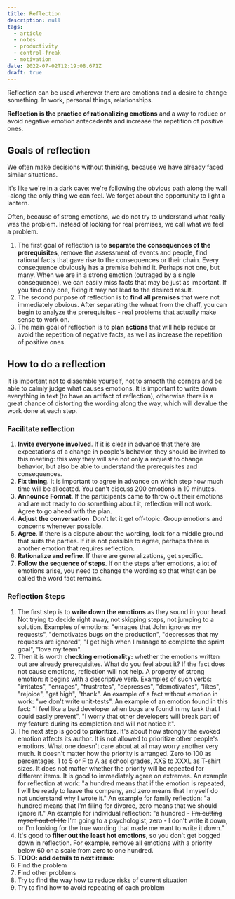```yaml
---
title: Reflection
description: null
tags:
  - article
  - notes
  - productivity
  - control-freak
  - motivation
date: 2022-07-02T12:19:08.671Z
draft: true
---
```

Reflection can be used wherever there are emotions and a desire to change something. In work, personal things, relationships.

**Reflection is the practice of rationalizing emotions** and a way to reduce or avoid negative emotion antecedents and increase the repetition of positive ones.

## Goals of reflection

We often make decisions without thinking, because we have already faced similar situations.

It's like we're in a dark cave: we're following the obvious path along the wall -along the only thing we can feel. We forget about the opportunity to light a lantern.

Often, because of strong emotions, we do not try to understand what really was the problem. Instead of looking for real premises, we call what we feel a problem.

1. The first goal of reflection is to **separate the consequences of the prerequisites**, remove the assessment of events and people, find rational facts that gave rise to the consequences or their chain. Every consequence obviously has a premise behind it. Perhaps not one, but many. When we are in a strong emotion (outraged by a single consequence), we can easily miss facts that may be just as important. If you find only one, fixing it may not lead to the desired result.
2. The second purpose of reflection is to **find all premises** that were not immediately obvious. After separating the wheat from the chaff, you can begin to analyze the prerequisites - real problems that actually make sense to work on.
3. The main goal of reflection is to **plan actions** that will help reduce or avoid the repetition of negative facts, as well as increase the repetition of positive ones.

## How to do a reflection

It is important not to dissemble yourself, not to smooth the corners and be able to calmly judge what causes emotions. It is important to write down everything in text (to have an artifact of reflection), otherwise there is a great chance of distorting the wording along the way, which will devalue the work done at each step.

### Facilitate reflection

1. **Invite everyone involved**. If it is clear in advance that there are expectations of a change in people's behavior, they should be invited to this meeting: this way they will see not only a request to change behavior, but also be able to understand the prerequisites and consequences.
2. **Fix timing**. It is important to agree in advance on which step how much time will be allocated. You can't discuss 200 emotions in 10 minutes.
3. **Announce Format**. If the participants came to throw out their emotions and are not ready to do something about it, reflection will not work. Agree to go ahead with the plan.
4. **Adjust the conversation**. Don't let it get off-topic. Group emotions and concerns whenever possible.
5. **Agree**. If there is a dispute about the wording, look for a middle ground that suits the parties. If it is not possible to agree, perhaps there is another emotion that requires reflection.
6. **Rationalize and refine**. If there are generalizations, get specific.
7. **Follow the sequence of steps**. If on the steps after emotions, a lot of emotions arise, you need to change the wording so that what can be called the word fact remains.

### Reflection Steps

1. The first step is to **write down the emotions** as they sound in your head. Not trying to decide right away, not skipping steps, not jumping to a solution. Examples of emotions: "enrages that John ignores my requests", "demotivates bugs on the production", "depresses that my requests are ignored", "I get high when I manage to complete the sprint goal", "love my team".
2. Then it is worth **checking emotionality:** whether the emotions written out are already prerequisites. What do you feel about it? If the fact does not cause emotions, reflection will not help. A property of strong emotion: it begins with a descriptive verb. Examples of such verbs: "irritates", "enrages", "frustrates", "depresses", "demotivates", "likes", "rejoice", "get high", "thank". An example of a fact without emotion in work: "we don't write unit-tests". An example of an emotion found in this fact: "I feel like a bad developer when bugs are found in my task that I could easily prevent", "I worry that other developers will break part of my feature during its completion and will not notice it".
3. The next step is good to **prioritize**. It's about how strongly the evoked emotion affects its author. It is not allowed to prioritize other people's emotions. What one doesn't care about at all may worry another very much. It doesn't matter how the priority is arranged. Zero to 100 as percentages, 1 to 5 or F to A as school grades, XXS to XXXL as T-shirt sizes. It does not matter whether the priority will be repeated for different items. It is good to immediately agree on extremes. An example for reflection at work: "a hundred means that if the emotion is repeated, I will be ready to leave the company, and zero means that I myself do not understand why I wrote it." An example for family reflection: "a hundred means that I'm filing for divorce, zero means that we should ignore it." An example for individual reflection: "a hundred - ~~I'm cutting myself out of life~~ I'm going to a psychologist, zero - I don't write it down, or I'm looking for the true wording that made me want to write it down."
4. It's good to **filter out the least hot emotions**, so you don't get bogged down in reflection. For example, remove all emotions with a priority below 60 on a scale from zero to one hundred.
5. **TODO: add details to next items:**
6. Find the problem
7. Find other problems
8. Try to find the way how to reduce risks of current situation
9. Try to find how to avoid repeating of each problem
<!-- TODO: add example of full cycle -->
<!-- TODO: add summary -->